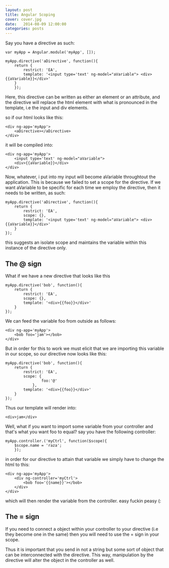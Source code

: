 ```yaml
---
layout: post
title: Angular Scoping
cover: cover.jpg
date:   2014-08-09 12:00:00
categories: posts
---
```







Say you have a directive as such:

	var myApp = Angular.module('myApp', []);

	myApp.directive('aDirective', function(){
		return {
			restrict: 'EA',
			template: '<input type='text' ng-model="aVariable"> <div>{{aVariable}}</div>'
		}
		});

Here, this directive can be written as either an element or an attribute, and the directive will replace the html element with what is pronounced in the template, i.e the input and div elements.

so if our html looks like this:

	<div ng-app='myApp'>
		<aDirective></aDirective>
	</div>

it will be compiled into:

	<div ng-app='myApp'>
		<input type='text' ng-model="aVariable"> 
		<div>{{aVariable}}</div>
	</div>

Now, whatever, i put into my input will become aVariable throughtout the application. This is because we failed to set a scope for the directive. If we want aVariable to be specific for each time we employ the directive, then it needs to be written, as such:

	myApp.directive('aDirective', function(){
		return {
			restrict: 'EA',
			scope: {},
			template: '<input type='text' ng-model="aVariable"> <div>{{aVariable}}</div>'
		}
	});

this suggests an isolate scope and maintains the variable within this instance of the directive only.


## The @ sign

What if we have a new directive that looks like this

	myApp.directive('bob', function(){
		return {
			restrict: 'EA',
			scope: {},
			template: '<div>{{foo}}</div>'
		}
	});

We can feed the variable foo from outside as follows:

	<div ng-app='myApp'>
		<bob foo='jam'></bob>
	</div>

But in order for this to work we must elicit that we are importing this variable in our scope, so our directive now looks like this:

	myApp.directive('bob', function(){
		return {
			restrict: 'EA',
			scope: {
					foo:'@'
				},
			template: '<div>{{foo}}</div>'
		}
	});

Thus our template will render into:

	<div>jam</div>


Well, what if you want to import some variable from your controller and that's what you want foo to equal? say you have the following controller:

	myApp.controller.('myCtrl', function($scope){
		$scope.name = 'raza';
		});

in order for our directive to attain that variable we simply have to change the html to this:

	<div ng-app='myApp'>
		<div ng-controller='myCtrl'>
			<bob foo='{{name}}'></bob>
		</div>
	</div>

which will then render the variable from the controller. easy fuckin peasy (:



## The = sign

If you need to connect a object within your controller to your directive (i.e they become one in the same) then you will need to use the = sign in your scope.

Thus it is important that you send in not a string but some sort of object that can be interconnected with the directive. This way, manipulation by the directive will alter the object in the controller as well.


